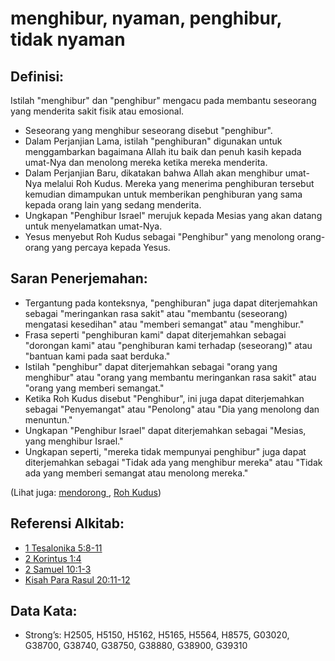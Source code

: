 # menghibur, nyaman, penghibur, tidak nyaman

## Definisi:

Istilah "menghibur" dan "penghibur" mengacu pada membantu seseorang yang menderita sakit fisik atau emosional.

* Seseorang yang menghibur seseorang disebut "penghibur".
* Dalam Perjanjian Lama, istilah "penghiburan" digunakan untuk menggambarkan bagaimana Allah itu baik dan penuh kasih kepada umat-Nya dan menolong mereka ketika mereka menderita.
* Dalam Perjanjian Baru, dikatakan bahwa Allah akan menghibur umat-Nya melalui Roh Kudus. Mereka yang menerima penghiburan tersebut kemudian dimampukan untuk memberikan penghiburan yang sama kepada orang lain yang sedang menderita.
* Ungkapan "Penghibur Israel" merujuk kepada Mesias yang akan datang untuk menyelamatkan umat-Nya.
* Yesus menyebut Roh Kudus sebagai "Penghibur" yang menolong orang-orang yang percaya kepada Yesus.

## Saran Penerjemahan:

* Tergantung pada konteksnya, "penghiburan" juga dapat diterjemahkan sebagai "meringankan rasa sakit" atau "membantu (seseorang) mengatasi kesedihan" atau "memberi semangat" atau "menghibur."
* Frasa seperti "penghiburan kami" dapat diterjemahkan sebagai "dorongan kami" atau "penghiburan kami terhadap (seseorang)" atau "bantuan kami pada saat berduka."
* Istilah "penghibur" dapat diterjemahkan sebagai "orang yang menghibur" atau "orang yang membantu meringankan rasa sakit" atau "orang yang memberi semangat."
* Ketika Roh Kudus disebut "Penghibur", ini juga dapat diterjemahkan sebagai "Penyemangat" atau "Penolong" atau "Dia yang menolong dan menuntun."
* Ungkapan "Penghibur Israel" dapat diterjemahkan sebagai "Mesias, yang menghibur Israel."
* Ungkapan seperti, "mereka tidak mempunyai penghibur" juga dapat diterjemahkan sebagai "Tidak ada yang menghibur mereka" atau "Tidak ada yang memberi semangat atau menolong mereka."

(Lihat juga: [mendorong ](../other/courage.md), [Roh Kudus](../kt/holyspirit.md))

## Referensi Alkitab:

* [1 Tesalonika 5:8-11](rc://en/tn/help/1th/05/08)
* [2 Korintus 1:4](rc://en/tn/help/2co/01/04)
* [2 Samuel 10:1-3](rc://en/tn/help/2sa/10/01)
* [Kisah Para Rasul 20:11-12](rc://en/tn/help/act/20/11)

## Data Kata:

* Strong’s: H2505, H5150, H5162, H5165, H5564, H8575, G03020, G38700, G38740, G38750, G38880, G38900, G39310

